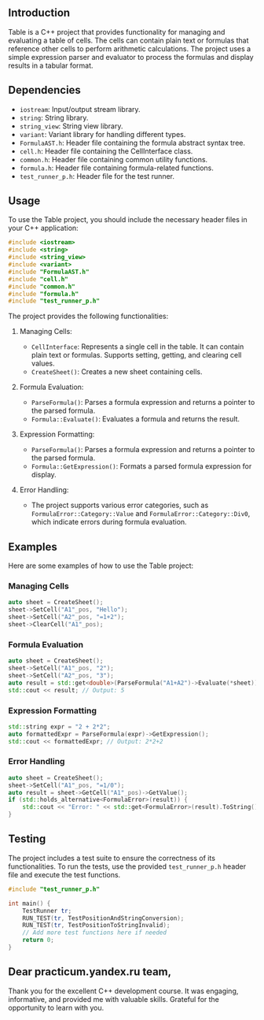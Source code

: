 ## Introduction

Table is a C++ project that provides functionality for managing and evaluating a table of cells. The cells can contain plain text or formulas that reference other cells to perform arithmetic calculations. The project uses a simple expression parser and evaluator to process the formulas and display results in a tabular format.

## Dependencies

- `iostream`: Input/output stream library.
- `string`: String library.
- `string_view`: String view library.
- `variant`: Variant library for handling different types.
- `FormulaAST.h`: Header file containing the formula abstract syntax tree.
- `cell.h`: Header file containing the CellInterface class.
- `common.h`: Header file containing common utility functions.
- `formula.h`: Header file containing formula-related functions.
- `test_runner_p.h`: Header file for the test runner.

## Usage

To use the Table project, you should include the necessary header files in your C++ application:

```cpp
#include <iostream>
#include <string>
#include <string_view>
#include <variant>
#include "FormulaAST.h"
#include "cell.h"
#include "common.h"
#include "formula.h"
#include "test_runner_p.h"
```

The project provides the following functionalities:

1. Managing Cells:
   - `CellInterface`: Represents a single cell in the table. It can contain plain text or formulas. Supports setting, getting, and clearing cell values.
   - `CreateSheet()`: Creates a new sheet containing cells.

2. Formula Evaluation:
   - `ParseFormula()`: Parses a formula expression and returns a pointer to the parsed formula.
   - `Formula::Evaluate()`: Evaluates a formula and returns the result.

3. Expression Formatting:
   - `ParseFormula()`: Parses a formula expression and returns a pointer to the parsed formula.
   - `Formula::GetExpression()`: Formats a parsed formula expression for display.

4. Error Handling:
   - The project supports various error categories, such as `FormulaError::Category::Value` and `FormulaError::Category::Div0`, which indicate errors during formula evaluation.

## Examples

Here are some examples of how to use the Table project:

### Managing Cells

```cpp
auto sheet = CreateSheet();
sheet->SetCell("A1"_pos, "Hello");
sheet->SetCell("A2"_pos, "=1+2");
sheet->ClearCell("A1"_pos);
```

### Formula Evaluation

```cpp
auto sheet = CreateSheet();
sheet->SetCell("A1"_pos, "2");
sheet->SetCell("A2"_pos, "3");
auto result = std::get<double>(ParseFormula("A1+A2")->Evaluate(*sheet));
std::cout << result; // Output: 5
```

### Expression Formatting

```cpp
std::string expr = "2 + 2*2";
auto formattedExpr = ParseFormula(expr)->GetExpression();
std::cout << formattedExpr; // Output: 2*2+2
```

### Error Handling

```cpp
auto sheet = CreateSheet();
sheet->SetCell("A1"_pos, "=1/0");
auto result = sheet->GetCell("A1"_pos)->GetValue();
if (std::holds_alternative<FormulaError>(result)) {
    std::cout << "Error: " << std::get<FormulaError>(result).ToString();
}
```

## Testing

The project includes a test suite to ensure the correctness of its functionalities. To run the tests, use the provided `test_runner_p.h` header file and execute the test functions.

```cpp
#include "test_runner_p.h"

int main() {
    TestRunner tr;
    RUN_TEST(tr, TestPositionAndStringConversion);
    RUN_TEST(tr, TestPositionToStringInvalid);
    // Add more test functions here if needed
    return 0;
}
```

## Dear practicum.yandex.ru team,

Thank you for the excellent C++ development course. It was engaging, informative, and provided me with valuable skills. Grateful for the opportunity to learn with you.
